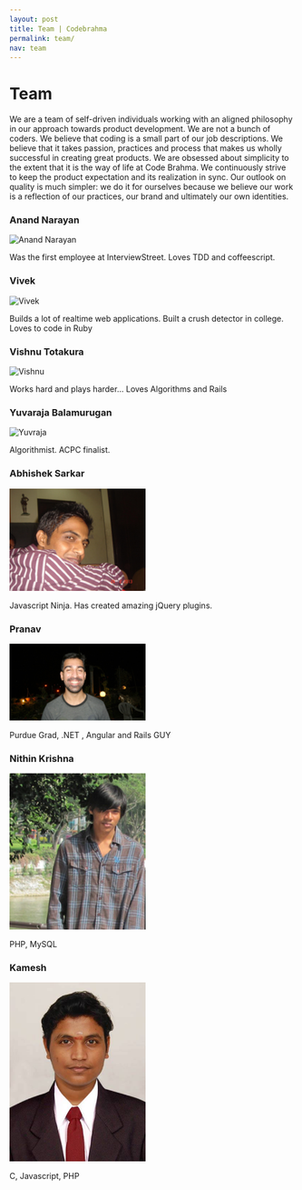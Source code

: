 ```yaml
---
layout: post
title: Team | Codebrahma
permalink: team/
nav: team
---
```


# Team

We are a team of self-driven individuals working with an aligned philosophy in our approach towards product development. We are not a bunch of coders. We believe that coding is a small part of our job descriptions. We believe that it takes passion, practices and process that makes us wholly successful in creating great products. We are obsessed about simplicity to the extent that it is the way of life at Code Brahma. We continuously strive to keep the product expectation and its realization in sync. Our outlook on quality is much simpler: we do it for ourselves because we believe our work is a reflection of our practices, our brand and ultimately our own identities. 

### Anand Narayan

![Anand Narayan](https://secure.gravatar.com/avatar/c0e955262c2f1834df96ac3997e28a4f?s=240&d=https://a248.e.akamai.net/assets.github.com%2Fimages%2Fgravatars%2Fgravatar-user-420.png)

Was the first employee at InterviewStreet. Loves TDD and coffeescript.

### Vivek

![Vivek](https://secure.gravatar.com/avatar/5b803dec9d73e8033db918226564584c?s=240&d=https://a248.e.akamai.net/assets.github.com%2Fimages%2Fgravatars%2Fgravatar-user-420.png)

Builds a lot of realtime web applications. Built a crush detector in college. Loves to code in Ruby

### Vishnu Totakura

![Vishnu](https://secure.gravatar.com/avatar/bcade31197a5623384d853c3c5fac28a?s=240&d=https://a248.e.akamai.net/assets.github.com%2Fimages%2Fgravatars%2Fgravatar-user-420.png)

Works hard and plays harder... Loves Algorithms and Rails

### Yuvaraja Balamurugan

![Yuvraja](https://secure.gravatar.com/avatar/75e8d8becff60d259d65e01582b0d634?s=240&d=https://a248.e.akamai.net/assets.github.com%2Fimages%2Fgravatars%2Fgravatar-user-420.png)

Algorithmist. ACPC finalist. 

### Abhishek Sarkar

<img src="/images/sarka.jpg" alt="Abhishek Sarkar" style="width: 240px;"/>

Javascript Ninja. Has created amazing jQuery plugins.

### Pranav

<img src="/images/pranav.jpg" alt="Pranav Dhar" style="width: 240px;"/>

Purdue Grad, .NET , Angular and Rails GUY

### Nithin Krishna
<img src="/images/nithin.jpg" alt="Nithin Krishna" style="width: 240px;"/>

PHP, MySQL


### Kamesh
<img src="/images/Kamesh.jpg" alt="Kamesh" style="width: 240px;"/>

C, Javascript, PHP
